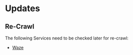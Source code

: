 # Updates
## Re-Crawl
The following Services need to be checked later for re-crawl:
- [Waze](https://edit.tosdr.org/services/221)
